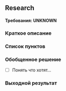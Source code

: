 ## Research


[//]: # (Название лейбла: Research)

#### Требования: UNKNOWN

### Краткое описание

[//]: # (Короткое описание того, что нужно исследовать)

### Список пунктов

[//]: # (Список того, что нужно узнать)

### Обобщенное решение

- [ ] Понять что хотят...

[//]: # (Дополнительные пункты)

### Выходной результат

[//]: # (Максмально подробное описание выходного результата)